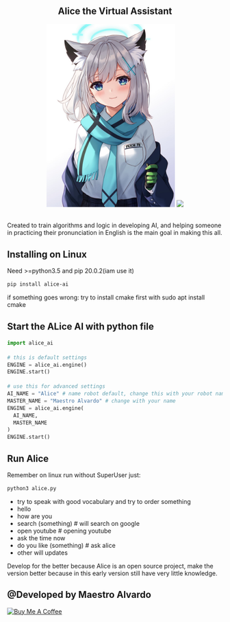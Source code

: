 <div align="center">
  <h2>Alice the Virtual Assistant</h2>
  <img alt="https://w0.peakpx.com/wallpaper/368/441/HD-wallpaper-cute-anime-girl-anime-cat-girl-anime-girl-cartoon-cat-girl-cute-anime.jpg" src="https://github.com/maestroal/alice/blob/main/alice.jpg" width="300"/>
  <img src="https://img.shields.io/badge/-PYTHON-0000ff?style=flat-square&logo=Python&logoColor=white"/>

</div><br>

Created to train algorithms and logic in developing AI, and helping someone in practicing their pronunciation in English is the main goal in making this all.

## Installing on Linux
Need >=python3.5 and pip 20.0.2(iam use it)
```markdown
pip install alice-ai
```
<p>if something goes wrong: try to install cmake first with sudo apt install cmake</p>

## Start the ALice AI with python file
```python
import alice_ai

# this is default settings
ENGINE = alice_ai.engine()
ENGINE.start()

# use this for advanced settings
AI_NAME = "Alice" # name robot default, change this with your robot names
MASTER_NAME = "Maestro Alvardo" # change with your name
ENGINE = alice_ai.engine(
  AI_NAME,
  MASTER_NAME
)
ENGINE.start()
```
## Run Alice
Remember on linux run without SuperUser just:
```bash
python3 alice.py
```

- try to speak with good vocabulary and try to order something
- hello
- how are you
- search (something) # will search on google
- open youtube # opening youtube
- ask the time now
- do you like (something) # ask alice
- other will updates

<p>Develop for the better because Alice is an open source project, make the version better because in this early version still have very little knowledge.</p>


## @Developed by Maestro Alvardo
<a href="https://www.buymeacoffee.com/maestroal" target="_blank"><img src="https://cdn.buymeacoffee.com/buttons/default-orange.png" alt="Buy Me A Coffee" height="41" width="174"></a>
